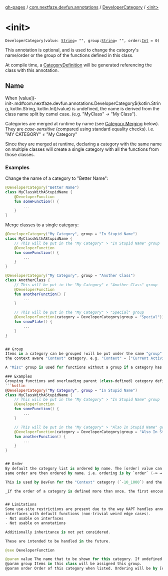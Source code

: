 [gh-pages](../../index.md) / [com.nextfaze.devfun.annotations](../index.md) / [DeveloperCategory](index.md) / [&lt;init&gt;](.)

# &lt;init&gt;

`DeveloperCategory(value: `[`String`](https://kotlinlang.org/api/latest/jvm/stdlib/kotlin/-string/index.html)` = "", group: `[`String`](https://kotlinlang.org/api/latest/jvm/stdlib/kotlin/-string/index.html)` = "", order: `[`Int`](https://kotlinlang.org/api/latest/jvm/stdlib/kotlin/-int/index.html)` = 0)`

This annotation is optional, and is used to change the category's name/order or the group of the functions defined in this class.

At compile time, a [CategoryDefinition](../../com.nextfaze.devfun.core/-category-definition/index.md) will be generated referencing the class with this annotation.

## Name

When [value](-init-.md#com.nextfaze.devfun.annotations.DeveloperCategory$<init>(kotlin.String, kotlin.String, kotlin.Int)/value) is undefined, the name is derived from the class name split by camel case. (e.g. "MyClass" → "My Class").

Categories are merged at runtime by name (see [Category Merging](#Category-Merging) below). They are *case-sensitive*
(compared using standard equality checks). i.e. "MY CATEGORY" ≠ "My Category"

Since they are merged at runtime, declaring a category with the same name on multiple classes will create a single
category with all the functions from those classes.

### Examples

Change the name of a category to "Better Name":

``` kotlin
@DeveloperCategory("Better Name")
class MyClassWithAStupidName {
    @DeveloperFunction
    fun someFunction() {
        ...
    }
}
```

Merge classes to a single category:

``` kotlin
@DeveloperCategory("My Category", group = "In Stupid Name")
class MyClassWithAStupidName {
    // This will be put in the "My Category" > "In Stupid Name" group
    @DeveloperFunction
    fun someFunction() {
        ...
    }
}

@DeveloperCategory("My Category", group = "Another Class")
class AnotherClass {
    // This will be put in the "My Category" > "Another Class" group
    @DeveloperFunction
    fun anotherFunction() {
        ...
    }

    // This will be put in the "My Category" > "Special" group
    @DeveloperFunction(category = DeveloperCategory(group = "Special"))
    fun snowFlake() {
        ...
    }
}


## Group
Items in a category can be grouped (will be put under the same "group" heading) - this will happen automatically for
the context aware "Context" category. e.g. "Context" = ["Current Activity" = [...], "My Fragment" = [...], "Another Fragment" = [...]]

A "Misc" group is used for functions without a group if a category has one or more groups.

### Examples
Grouping functions and overloading parent (class-defined) category definition:
```kotlin
@DeveloperCategory("My Category", group = "In Stupid Name")
class MyClassWithAStupidName {
    // This will be put in the "My Category" > "In Stupid Name" group
    @DeveloperFunction
    fun someFunction() {
        ...
    }

    // This will be put in the "My Category" > "Also In Stupid Name" group
    @DeveloperFunction(category = DeveloperCategory(group = "Also In Stupid Name"))
    fun anotherFunction() {
        ...
    }
}


## Order
By default the category list is ordered by name. The [order] value can be used to adjust this. Categories with the
same order are then ordered by name. i.e. ordering is by `order` (-∞ → +∞) then by `name`

This is used by DevFun for the "Context" category (`-10_1000`) and the "Dev Fun" category (`10_000`).

_If the order of a category is defined more than once, the first encountered non-null order value is used._


## Limitations
Some use-site restrictions are present due to the way KAPT handles annotations for functions in components and
interfaces with default functions (non-trivial weird edge cases).
- Not usable on interfaces
- Not usable on annotations

Additionally inheritance is not yet considered.

These are intended to be handled in the future.

@see DeveloperFunction

@param value The name that to be shown for this category. If undefined the class name will be split by camel case. (e.g. "MyClass" → "My Class")
@param group Items in this class will be assigned this group.
@param order Order of this category when listed. Ordering will be by [order] (-∞ → +∞) then by name ([value])
```

